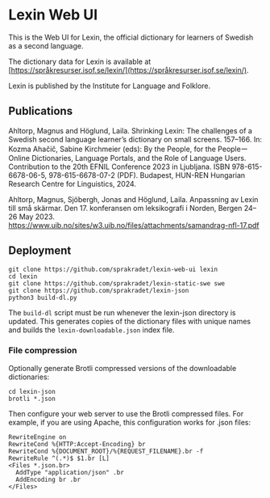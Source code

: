 Lexin Web UI
============

This is the Web UI for Lexin, the official dictionary for learners of Swedish as a second language.

The dictionary data for Lexin is available at [https://språkresurser.isof.se/lexin/](https://språkresurser.isof.se/lexin/).

Lexin is published by the Institute for Language and Folklore.

Publications
------------

Ahltorp, Magnus and Höglund, Laila. Shrinking Lexin: The challenges of a Swedish second language learner’s dictionary on small screens. 157–166.  In: Kozma Ahačič, Sabine Kirchmeier (eds): By the People, for the PeopleーOnline Dictionaries, Language Portals, and the Role of Language Users. Contribution to the 20th EFNIL Conference 2023 in Ljubljana. ISBN 978-615-6678-06-5, 978-615-6678-07-2 (PDF). Budapest, HUN-REN Hungarian Research Centre for Linguistics, 2024.

Ahltorp, Magnus, Sjöbergh, Jonas and Höglund, Laila. Anpassning av Lexin till små skärmar. Den 17. konferansen om leksikografi i Norden, Bergen 24–26 May 2023. https://www.uib.no/sites/w3.uib.no/files/attachments/samandrag-nfl-17.pdf

Deployment
----------

```
git clone https://github.com/sprakradet/lexin-web-ui lexin
cd lexin
git clone https://github.com/sprakradet/lexin-static-swe swe
git clone https://github.com/sprakradet/lexin-json
python3 build-dl.py
```

The `build-dl` script must be run whenever the lexin-json directory is updated. This generates copies of the dictionary files with unique names and builds the `lexin-downloadable.json` index file.

### File compression

Optionally generate Brotli compressed versions of the downloadable dictionaries:

```
cd lexin-json
brotli *.json
```

Then configure your web server to use the Brotli compressed files. For example, if you are using Apache, this configuration works for .json files:

```
RewriteEngine on
RewriteCond %{HTTP:Accept-Encoding} br
RewriteCond %{DOCUMENT_ROOT}/%{REQUEST_FILENAME}.br -f
RewriteRule ^(.*)$ $1.br [L]
<Files *.json.br>
  AddType "application/json" .br
  AddEncoding br .br
</Files>
```
